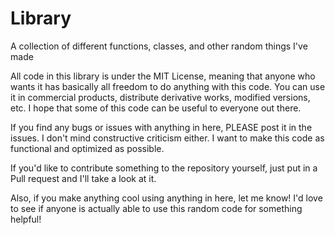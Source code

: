# Library
A collection of different functions, classes, and other random things I've made

All code in this library is under the MIT License, meaning that anyone who wants it has basically all freedom to do anything with this code. You can use it in commercial products, distribute derivative works, modified versions, etc. I hope that some of this code can be useful to everyone out there.

If you find any bugs or issues with anything in here, PLEASE post it in the issues. I don't mind constructive criticism either. I want to make this code as functional and optimized as possible.

If you'd like to contribute something to the repository yourself, just put in a Pull request and I'll take a look at it.

Also, if you make anything cool using anything in here, let me know! I'd love to see if anyone is actually able to use this random code for something helpful!
